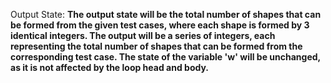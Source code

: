 Output State: **The output state will be the total number of shapes that can be formed from the given test cases, where each shape is formed by 3 identical integers. The output will be a series of integers, each representing the total number of shapes that can be formed from the corresponding test case. The state of the variable 'w' will be unchanged, as it is not affected by the loop head and body.**